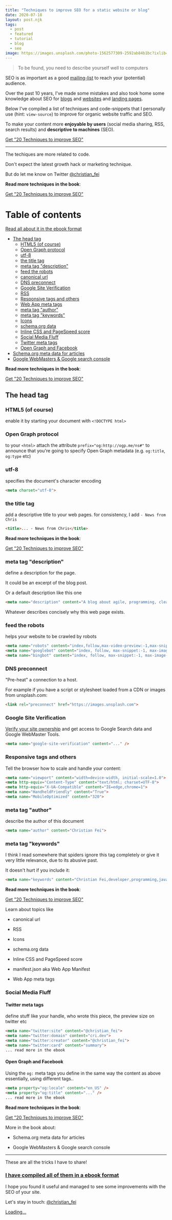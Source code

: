 ```yaml
---
title: "Techniques to improve SEO for a static website or blog"
date: 2020-07-18
layout: post.njk
tags:
  - post
  - featured
  - tutorial
  - blog
  - seo
image: https://images.unsplash.com/photo-1562577309-2592ab84b1bc?ixlib=rb-1.2.1&ixid=eyJhcHBfaWQiOjEyMDd9&auto=format&fit=crop&w=600&q=80
---
```


> To be found, you need to describe yourself well to computers

SEO is as important as a good [mailing-list](/subscribe/) to reach your (potential) audience.

Over the past 10 years, I've made some mistakes and also took home some knowledge about SEO for [blogs](https://github.com/christian-fei/christian-fei.github.io) and [websites](https://productlistings.app/) and [landing pages](/learn-testing-nodejs-javascript/).

Below I've compiled a list of techniques and code-snippets that I personally use (hint: `view-source`) to improve for organic website traffic and SEO.

To make your content more **enjoyable by users** (social media sharing, RSS, search results) and **descriptive to machines** (SEO).

<a class="gumroad-button" href="https://gum.co/yUhsLz" target="_blank">Get "20 Techniques to improve SEO"</a>

---

The techiques are more related to code.

Don't expect the latest growth hack or marketing technique.

But do let me know on Twitter [@christian_fei](https://twitter.com/christian_fei)

**Read more techniques in the book**:

<a class="gumroad-button" href="https://gum.co/yUhsLz" target="_blank">Get "20 Techniques to improve SEO"</a>


# Table of contents

[Read all about it in the ebook format](https://gumroad.com/products/yUhsLz)

- [The head tag](#the-head-tag)
  - [HTML5 (of course)](#html5-of-course)
  - [Open Graph protocol](#open-graph-protocol)
  - [utf-8](#utf-8)
  - [the title tag](#the-title-tag)
  - [meta tag "description"](#meta-tag-description)
  - [feed the robots](#feed-the-robots)
  - [canonical url](#canonical-url)
  - [DNS preconnect](#dns-preconnect)
  - [Google Site Verification](#google-site-verification)
  - [RSS](#rss)
  - [Responsive tags and others](#responsive-tags-and-others)
  - [Web App meta tags](#web-app-meta-tags)
  - [meta tag "author"](#meta-tag-author)
  - [meta tag "keywords"](#meta-tag-keywords)
  - [Icons](#icons)
  - [schema.org data](#schemaorg-data)
  - [Inline CSS and PageSpeed score](#inline-css-and-pagespeed-score)
  - [Social Media Fluff](#social-media-fluff)
  - [Twitter meta tags](#twitter-meta-tags)
  - [Open Graph and Facebook](#open-graph-and-facebook)
- [Schema.org meta data for articles](#schemaorg-meta-data-for-articles)
- [Google WebMasters & Google search console](#google-webmasters-google-search-console)

**Read more techniques in the book**:

<a class="gumroad-button" href="https://gum.co/yUhsLz" target="_blank">Get "20 Techniques to improve SEO"</a>

## The head tag

### HTML5 (of course)

enable it by starting your document with `<!DOCTYPE html>`

### Open Graph protocol

to your `<html>` attach the attribute `prefix="og:http://ogp.me/ns#"` to announce that you're going to specify Open Graph metadata (e.g. `og:title`, `og:type` etc)

### utf-8

specifies the document's character encoding

```html
<meta charset="utf-8">
```

### the title tag

add a descriptive title to your web pages. for consistency, I add `- News from Chris`

```html
<title>... - News from Chris</title>
```

**Read more techniques in the book**:

<a class="gumroad-button" href="https://gum.co/yUhsLz" target="_blank">Get "20 Techniques to improve SEO"</a>


### meta tag "description"

define a description for the page.

It could be an excerpt of the blog post.

Or a default description like this one

```html
<meta name="description" content="A blog about agile, programming, clean code, testing, javascript">
```

Whatever describes concisely why this web page exists.

### feed the robots

helps your website to be crawled by robots

```html
<meta name="robots" content="index,follow,max-video-preview:-1,max-snippet:-1,max-image-preview:large, max-video-preview:-1, max-video-preview:-1">
<meta name="googlebot" content="index, follow, max-snippet:-1, max-image-preview:large, max-video-preview:-1" />
<meta name="bingbot" content="index, follow, max-snippet:-1, max-image-preview:large, max-video-preview:-1" />
```


### DNS preconnect

"Pre-heat" a connection to a host.

For example if you have a script or stylesheet loaded from a CDN or images from unsplash.com:

```html
<link rel="preconnect" href="https://images.unsplash.com">
```

### Google Site Verification

[Verify your site ownership](https://support.google.com/webmasters/answer/9008080?hl=en) and get access to Google Search data and Google WebMaster Tools.


```html
<meta name="google-site-verification" content="..." />
```


### Responsive tags and others

Tell the browser how to scale and handle your content:

```html
<meta name="viewport" content="width=device-width, initial-scale=1.0">
<meta http-equiv="Content-Type" content="text/html; charset=UTF-8">
<meta http-equiv="X-UA-Compatible" content="IE=edge,chrome=1">
<meta name="HandheldFriendly" content="True">
<meta name="MobileOptimized" content="320">
```

### meta tag "author"

describe the author of this document

```html
<meta name="author" content="Christian Fei">
```

### meta tag "keywords"

I think I read somewhere that spiders ignore this tag completely or give it very little relevance, due to its abusive past.

It doesn't hurt if you include it:

```html
<meta name="keywords" content="Christian Fei,developer,programming,javascript,full-stack" />
```

**Read more techniques in the book**:

<a class="gumroad-button" href="https://gum.co/yUhsLz" target="_blank">Get "20 Techniques to improve SEO"</a>

Learn about topics like

- canonical url

- RSS

- Icons

- schema.org data

- Inline CSS and PageSpeed score

- manifest.json aka Web App Manifest

- Web App meta tags


### Social Media Fluff

#### Twitter meta tags

define stuff like your handle, who wrote this piece, the preview size on twitter etc

```html
<meta name="twitter:site" content="@christian_fei">
<meta name="twitter:domain" content="cri.dev">
<meta name="twitter:creator" content="@christian_fei">
<meta name="twitter:card" content="summary">
... read more in the ebook
```

#### Open Graph and Facebook

Using the `og:` meta tags you define in the same way the content as above essentially, using different tags..

```html
<meta property="og:locale" content="en_US" />
<meta property="og:title" content="..." />
... read more in the ebook
```

**Read more techniques in the book**:

<a class="gumroad-button" href="https://gum.co/yUhsLz" target="_blank">Get "20 Techniques to improve SEO"</a>

More in the book about:

- Schema.org meta data for articles

- Google WebMasters & Google search console

---

These are all the tricks I have to share!


### [I have compiled all of them in a ebook format](https://gumroad.com/products/yUhsLz)

I hope you found it useful and managed to see some improvements with the SEO of your site.

Let's stay in touch: [@christian_fei](https://twitter.com/christian_fei)

<script src="https://gumroad.com/js/gumroad-embed.js"></script>
<div class="gumroad-product-embed" data-gumroad-product-id="yUhsLz"><a href="https://gumroad.com/l/yUhsLz">Loading...</a></div>

<script src="https://gumroad.com/js/gumroad.js"></script>

